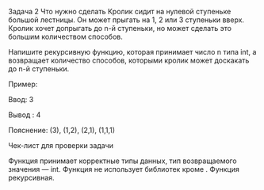 Задача 2
Что нужно сделать
Кролик сидит на нулевой ступеньке большой лестницы. Он может прыгать на 1, 2 или 3 ступеньки вверх. Кролик хочет допрыгать до n-й ступеньки, но может сделать это большим количеством способов. 

Напишите рекурсивную функцию, которая принимает число n типа int, а возвращает количество способов, которыми кролик может доскакать до n-й ступеньки. 

Пример:

Ввод: 3

Вывод : 4

Пояснение: (3), (1,2), (2,1), (1,1,1)

Чек-лист для проверки задачи

Функция принимает корректные типы данных, тип возвращаемого значения —  int.
Функция не использует библиотек кроме <iostream>.
Функция рекурсивная.